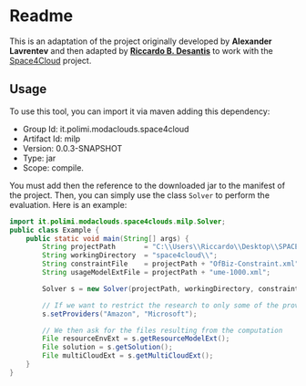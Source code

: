 # Readme
This is an adaptation of the project originally developed by **Alexander Lavrentev** and then adapted by [**Riccardo B. Desantis**](mailto:effetti@gmail.com) to work with the [Space4Cloud](http://www.modaclouds.eu/software/space4cloud/) project.

## Usage
To use this tool, you can import it via maven adding this dependency:

* Group Id: it.polimi.modaclouds.space4cloud
* Artifact Id: milp
* Version: 0.0.3-SNAPSHOT
* Type: jar
* Scope: compile.

You must add then the reference to the downloaded jar to the manifest of the project. Then, you can simply use the class `Solver` to perform the evaluation. Here is an example:

```java
import it.polimi.modaclouds.space4clouds.milp.Solver;
public class Example {
    public static void main(String[] args) {
        String projectPath       = "C:\\Users\\Riccardo\\Desktop\\SPACE4CLOUD\\runtime-New_configuration\\OfBiz-bis\\";
        String workingDirectory  = "space4cloud\\";
        String constraintFile    = projectPath + "OfBiz-Constraint.xml";
        String usageModelExtFile = projectPath + "ume-1000.xml";

        Solver s = new Solver(projectPath, workingDirectory, constraintFile, usageModelExtFile);

        // If we want to restrict the research to only some of the providers:
        s.setProviders("Amazon", "Microsoft");

        // We then ask for the files resulting from the computation
        File resourceEnvExt = s.getResourceModelExt();
        File solution = s.getSolution();
        File multiCloudExt = s.getMultiCloudExt();
    }
}
```
